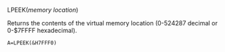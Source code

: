 LPEEK(*memory location*)

Returns the contents of the virtual memory location (0-524287 decimal or 0-$7FFFF hexadecimal).

```ecb2
A=LPEEK(&H7FFF0)
```
